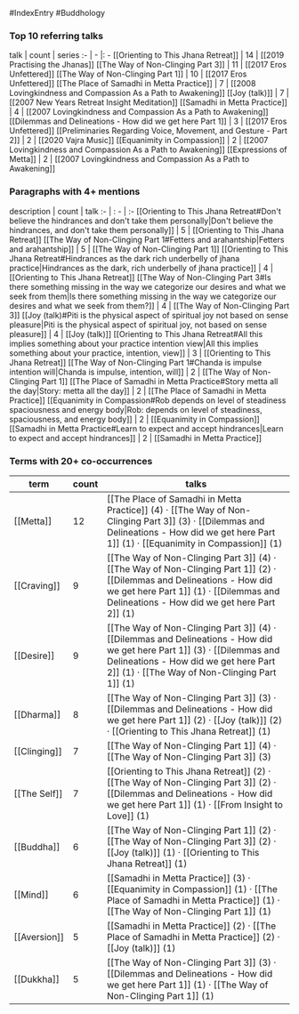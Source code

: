 #IndexEntry #Buddhology

### Top 10 referring talks
talk | count | series
:- | - |: -
[[Orienting to This Jhana Retreat]] | 14 | [[2019 Practising the Jhanas]]
[[The Way of Non-Clinging Part 3]] | 11 | [[2017 Eros Unfettered]]
[[The Way of Non-Clinging Part 1]] | 10 | [[2017 Eros Unfettered]]
[[The Place of Samadhi in Metta Practice]] | 7 | [[2008 Lovingkindness and Compassion As a Path to Awakening]]
[[Joy (talk)]] | 7 | [[2007 New Years Retreat Insight Meditation]]
[[Samadhi in Metta Practice]] | 4 | [[2007 Lovingkindness and Compassion As a Path to Awakening]]
[[Dilemmas and Delineations - How did we get here Part 1]] | 3 | [[2017 Eros Unfettered]]
[[Preliminaries Regarding Voice, Movement, and Gesture - Part 2]] | 2 | [[2020 Vajra Music]]
[[Equanimity in Compassion]] | 2 | [[2007 Lovingkindness and Compassion As a Path to Awakening]]
[[Expressions of Metta]] | 2 | [[2007 Lovingkindness and Compassion As a Path to Awakening]]

### Paragraphs with 4+ mentions
description | count | talk
:- | : - | :-
[[Orienting to This Jhana Retreat#Don't believe the hindrances and don't take them personally\|Don't believe the hindrances, and don't take them personally]] | 5 | [[Orienting to This Jhana Retreat]]
[[The Way of Non-Clinging Part 1#Fetters and arahantship\|Fetters and arahantship]] | 5 | [[The Way of Non-Clinging Part 1]]
[[Orienting to This Jhana Retreat#Hindrances as the dark rich underbelly of jhana practice\|Hindrances as the dark, rich underbelly of jhana practice]] | 4 | [[Orienting to This Jhana Retreat]]
[[The Way of Non-Clinging Part 3#Is there something missing in the way we categorize our desires and what we seek from them\|Is there something missing in the way we categorize our desires and what we seek from them?]] | 4 | [[The Way of Non-Clinging Part 3]]
[[Joy (talk)#Piti is the physical aspect of spiritual joy not based on sense pleasure\|Piti is the physical aspect of spiritual joy, not based on sense pleasure]] | 4 | [[Joy (talk)]]
[[Orienting to This Jhana Retreat#All this implies something about your practice intention view\|All this implies something about your practice, intention, view]] | 3 | [[Orienting to This Jhana Retreat]]
[[The Way of Non-Clinging Part 1#Chanda is impulse intention will\|Chanda is impulse, intention, will]] | 2 | [[The Way of Non-Clinging Part 1]]
[[The Place of Samadhi in Metta Practice#Story metta all the day\|Story: metta all the day]] | 2 | [[The Place of Samadhi in Metta Practice]]
[[Equanimity in Compassion#Rob depends on level of steadiness spaciousness and energy body\|Rob: depends on level of steadiness, spaciousness, and energy body]] | 2 | [[Equanimity in Compassion]]
[[Samadhi in Metta Practice#Learn to expect and accept hindrances\|Learn to expect and accept hindrances]] | 2 | [[Samadhi in Metta Practice]]

### Terms with 20+ co-occurrences
term | count | talks
-|-|-
[[Metta]] | 12 | <span class="counts">[[The Place of Samadhi in Metta Practice]] (4) · [[The Way of Non-Clinging Part 3]] (3) · [[Dilemmas and Delineations - How did we get here Part 1]] (1) · [[Equanimity in Compassion]] (1)</span> 
[[Craving]] | 9 | <span class="counts">[[The Way of Non-Clinging Part 3]] (4) · [[The Way of Non-Clinging Part 1]] (2) · [[Dilemmas and Delineations - How did we get here Part 1]] (1) · [[Dilemmas and Delineations - How did we get here Part 2]] (1)</span> 
[[Desire]] | 9 | <span class="counts">[[The Way of Non-Clinging Part 3]] (4) · [[Dilemmas and Delineations - How did we get here Part 1]] (3) · [[Dilemmas and Delineations - How did we get here Part 2]] (1) · [[The Way of Non-Clinging Part 1]] (1)</span> 
[[Dharma]] | 8 | <span class="counts">[[The Way of Non-Clinging Part 3]] (3) · [[Dilemmas and Delineations - How did we get here Part 1]] (2) · [[Joy (talk)]] (2) · [[Orienting to This Jhana Retreat]] (1)</span> 
[[Clinging]] | 7 | <span class="counts">[[The Way of Non-Clinging Part 1]] (4) · [[The Way of Non-Clinging Part 3]] (3)</span> 
[[The Self]] | 7 | <span class="counts">[[Orienting to This Jhana Retreat]] (2) · [[The Way of Non-Clinging Part 3]] (2) · [[Dilemmas and Delineations - How did we get here Part 1]] (1) · [[From Insight to Love]] (1)</span> 
[[Buddha]] | 6 | <span class="counts">[[The Way of Non-Clinging Part 1]] (2) · [[The Way of Non-Clinging Part 3]] (2) · [[Joy (talk)]] (1) · [[Orienting to This Jhana Retreat]] (1)</span> 
[[Mind]] | 6 | <span class="counts">[[Samadhi in Metta Practice]] (3) · [[Equanimity in Compassion]] (1) · [[The Place of Samadhi in Metta Practice]] (1) · [[The Way of Non-Clinging Part 1]] (1)</span> 
[[Aversion]] | 5 | <span class="counts">[[Samadhi in Metta Practice]] (2) · [[The Place of Samadhi in Metta Practice]] (2) · [[Joy (talk)]] (1)</span> 
[[Dukkha]] | 5 | <span class="counts">[[The Way of Non-Clinging Part 3]] (3) · [[Dilemmas and Delineations - How did we get here Part 1]] (1) · [[The Way of Non-Clinging Part 1]] (1)</span> 


